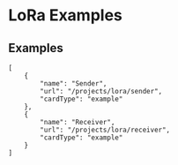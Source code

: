 # LoRa Examples

## Examples

```codecard
[
    {
        "name": "Sender",
        "url": "/projects/lora/sender",
        "cardType": "example"
    },
    {
        "name": "Receiver",
        "url": "/projects/lora/receiver",
        "cardType": "example"
    }
]
```